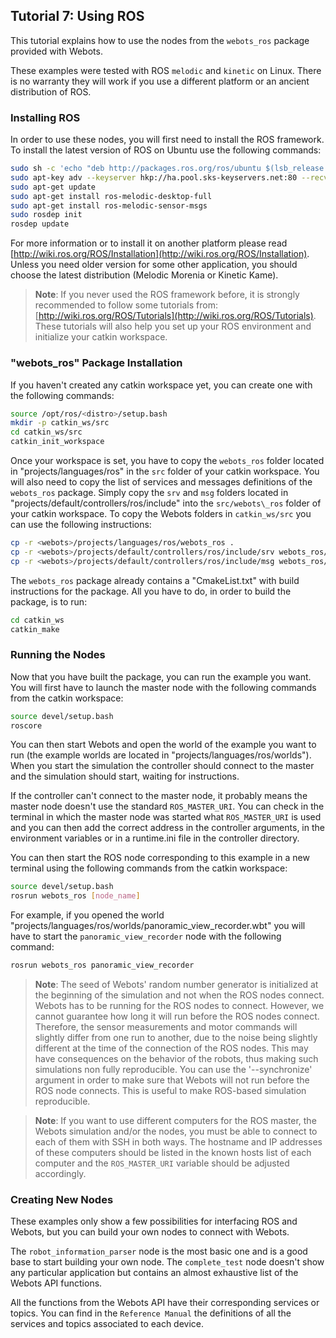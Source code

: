 ## Tutorial 7: Using ROS

This tutorial explains how to use the nodes from the `webots_ros` package provided with Webots.

These examples were tested with ROS `melodic` and `kinetic` on Linux.
There is no warranty they will work if you use a different platform or an ancient distribution of ROS.

### Installing ROS

In order to use these nodes, you will first need to install the ROS framework.
To install the latest version of ROS on Ubuntu use the following commands:

```sh
sudo sh -c 'echo "deb http://packages.ros.org/ros/ubuntu $(lsb_release -sc) main" > /etc/apt/sources.list.d/ros-latest.list'
sudo apt-key adv --keyserver hkp://ha.pool.sks-keyservers.net:80 --recv-key 421C365BD9FF1F717815A3895523BAEEB01FA116
sudo apt-get update
sudo apt-get install ros-melodic-desktop-full
sudo apt-get install ros-melodic-sensor-msgs
sudo rosdep init
rosdep update
```

For more information or to install it on another platform please read [http://wiki.ros.org/ROS/Installation](http://wiki.ros.org/ROS/Installation).
Unless you need older version for some other application, you should choose the latest distribution (Melodic Morenia or Kinetic Kame).

> **Note**: If you never used the ROS framework before, it is strongly recommended to follow some tutorials from: [http://wiki.ros.org/ROS/Tutorials](http://wiki.ros.org/ROS/Tutorials).
These tutorials will also help you set up your ROS environment and initialize your catkin workspace.

### "webots\_ros" Package Installation

If you haven't created any catkin workspace yet, you can create one with the following commands:

```sh
source /opt/ros/<distro>/setup.bash
mkdir -p catkin_ws/src
cd catkin_ws/src
catkin_init_workspace
```

Once your workspace is set, you have to copy the `webots_ros` folder located in "projects/languages/ros" in the `src` folder of your catkin workspace.
You will also need to copy the list of services and messages definitions of the `webots_ros` package.
Simply copy the `srv` and `msg` folders located in "projects/default/controllers/ros/include" into the `src/webots\_ros` folder of your catkin workspace.
To copy the Webots folders in `catkin_ws/src` you can use the following instructions:

```sh
cp -r <webots>/projects/languages/ros/webots_ros .
cp -r <webots>/projects/default/controllers/ros/include/srv webots_ros/
cp -r <webots>/projects/default/controllers/ros/include/msg webots_ros/
```

The `webots_ros` package already contains a "CmakeList.txt" with build instructions for the package.
All you have to do, in order to build the package, is to run:

```sh
cd catkin_ws
catkin_make
```

### Running the Nodes

Now that you have built the package, you can run the example you want.
You will first have to launch the master node with the following commands from the catkin workspace:

```sh
source devel/setup.bash
roscore
```

You can then start Webots and open the world of the example you want to run (the example worlds are located in "projects/languages/ros/worlds").
When you start the simulation the controller should connect to the master and the simulation should start, waiting for instructions.

If the controller can't connect to the master node, it probably means the master node doesn't use the standard `ROS_MASTER_URI`.
You can check in the terminal in which the master node was started what `ROS_MASTER_URI` is used and you can then add the correct address in the controller arguments, in the environment variables or in a runtime.ini file in the controller directory.

You can then start the ROS node corresponding to this example in a new terminal using the following commands from the catkin workspace:

```sh
source devel/setup.bash
rosrun webots_ros [node_name]
```

For example, if you opened the world "projects/languages/ros/worlds/panoramic\_view\_recorder.wbt" you will have to start the `panoramic_view_recorder` node with the following command:

```sh
rosrun webots_ros panoramic_view_recorder
```

> **Note**: The seed of Webots' random number generator is initialized at the beginning of the simulation and not when the ROS nodes connect.
Webots has to be running for the ROS nodes to connect.
However, we cannot guarantee how long it will run before the ROS nodes connect.
Therefore, the sensor measurements and motor commands will slightly differ from one run to another, due to the noise being slightly different at the time of the connection of the ROS nodes.
This may have consequences on the behavior of the robots, thus making such simulations non fully reproducible.
You can use the '--synchronize' argument in order to make sure that Webots will not run before the ROS node connects.
This is useful to make ROS-based simulation reproducible.

<!-- -->

> **Note**: If you want to use different computers for the ROS master, the Webots simulation and/or the nodes, you must be able to connect to each of them with SSH in both ways.
The hostname and IP addresses of these computers should be listed in the known hosts list of each computer and the `ROS_MASTER_URI` variable should be adjusted accordingly.

### Creating New Nodes

These examples only show a few possibilities for interfacing ROS and Webots, but you can build your own nodes to connect with Webots.

The `robot_information_parser` node is the most basic one and is a good base to start building your own node.
The `complete_test` node doesn't show any particular application but contains an almost exhaustive list of the Webots API functions.

All the functions from the Webots API have their corresponding services or topics.
You can find in the `Reference Manual` the definitions of all the services and topics associated to each device.
